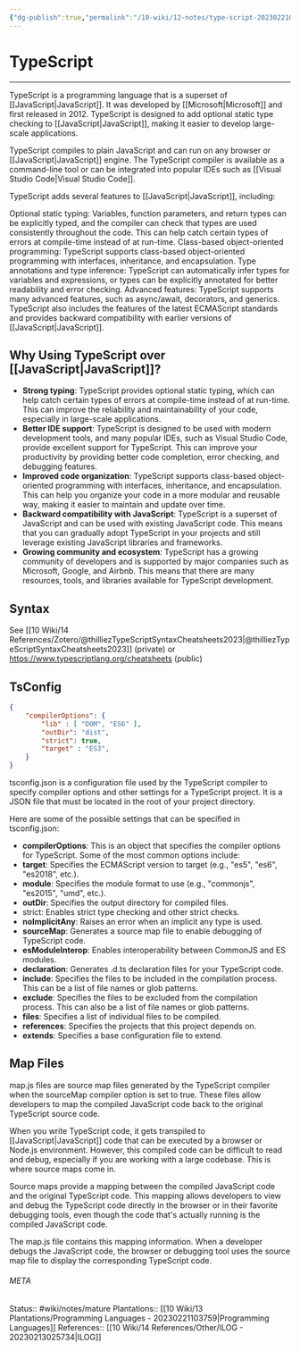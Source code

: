 ```yaml
---
{"dg-publish":true,"permalink":"/10-wiki/12-notes/type-script-20230221032058/","tags":["wiki/courses/ilog",null]}
---
```


# TypeScript
---
TypeScript is a programming language that is a superset of [[JavaScript\|JavaScript]]. It was developed by [[Microsoft\|Microsoft]] and first released in 2012. TypeScript is designed to add optional static type checking to [[JavaScript\|JavaScript]], making it easier to develop large-scale applications.

TypeScript compiles to plain JavaScript and can run on any browser or [[JavaScript\|JavaScript]] engine. The TypeScript compiler is available as a command-line tool or can be integrated into popular IDEs such as [[Visual Studio Code\|Visual Studio Code]].

TypeScript adds several features to [[JavaScript\|JavaScript]], including:

Optional static typing: Variables, function parameters, and return types can be explicitly typed, and the compiler can check that types are used consistently throughout the code. This can help catch certain types of errors at compile-time instead of at run-time.
Class-based object-oriented programming: TypeScript supports class-based object-oriented programming with interfaces, inheritance, and encapsulation.
Type annotations and type inference: TypeScript can automatically infer types for variables and expressions, or types can be explicitly annotated for better readability and error checking.
Advanced features: TypeScript supports many advanced features, such as async/await, decorators, and generics.
TypeScript also includes the features of the latest ECMAScript standards and provides backward compatibility with earlier versions of [[JavaScript\|JavaScript]].

## Why Using TypeScript over [[JavaScript\|JavaScript]]?
- **Strong typing**: TypeScript provides optional static typing, which can help catch certain types of errors at compile-time instead of at run-time. This can improve the reliability and maintainability of your code, especially in large-scale applications.
- **Better IDE support**: TypeScript is designed to be used with modern development tools, and many popular IDEs, such as Visual Studio Code, provide excellent support for TypeScript. This can improve your productivity by providing better code completion, error checking, and debugging features.
- **Improved code organization**: TypeScript supports class-based object-oriented programming with interfaces, inheritance, and encapsulation. This can help you organize your code in a more modular and reusable way, making it easier to maintain and update over time.
- **Backward compatibility with JavaScript**: TypeScript is a superset of JavaScript and can be used with existing JavaScript code. This means that you can gradually adopt TypeScript in your projects and still leverage existing JavaScript libraries and frameworks.
- **Growing community and ecosystem**: TypeScript has a growing community of developers and is supported by major companies such as Microsoft, Google, and Airbnb. This means that there are many resources, tools, and libraries available for TypeScript development.

## Syntax
See [[10 Wiki/14 References/Zotero/@thilliezTypeScriptSyntaxCheatsheets2023\|@thilliezTypeScriptSyntaxCheatsheets2023]] (private) or https://www.typescriptlang.org/cheatsheets (public)

## TsConfig
```json
{
	"compilerOptions": {
		"lib" : [ "DOM", "ES6" ],
		"outDir": "dist",	
		"strict": true,		
		"target" : "ES3",
	}
}
```

tsconfig.json is a configuration file used by the TypeScript compiler to specify compiler options and other settings for a TypeScript project. It is a JSON file that must be located in the root of your project directory.

Here are some of the possible settings that can be specified in tsconfig.json:
- **compilerOptions**: This is an object that specifies the compiler options for TypeScript. Some of the most common options include:
- **target**: Specifies the ECMAScript version to target (e.g., "es5", "es6", "es2018", etc.).
- **module**: Specifies the module format to use (e.g., "commonjs", "es2015", "umd", etc.).
- **outDir**: Specifies the output directory for compiled files.
- strict: Enables strict type checking and other strict checks.
- **noImplicitAny**: Raises an error when an implicit any type is used.
- **sourceMap**: Generates a source map file to enable debugging of TypeScript code.
- **esModuleInterop**: Enables interoperability between CommonJS and ES modules.
- **declaration**: Generates .d.ts declaration files for your TypeScript code.
- **include**: Specifies the files to be included in the compilation process. This can be a list of file names or glob patterns.
- **exclude**: Specifies the files to be excluded from the compilation process. This can also be a list of file names or glob patterns.
- **files**: Specifies a list of individual files to be compiled.
- **references**: Specifies the projects that this project depends on.
- **extends**: Specifies a base configuration file to extend.

## Map Files
map.js files are source map files generated by the TypeScript compiler when the sourceMap compiler option is set to true. These files allow developers to map the compiled JavaScript code back to the original TypeScript source code.

When you write TypeScript code, it gets transpiled to [[JavaScript\|JavaScript]] code that can be executed by a browser or Node.js environment. However, this compiled code can be difficult to read and debug, especially if you are working with a large codebase. This is where source maps come in.

Source maps provide a mapping between the compiled JavaScript code and the original TypeScript code. This mapping allows developers to view and debug the TypeScript code directly in the browser or in their favorite debugging tools, even though the code that's actually running is the compiled JavaScript code.

The map.js file contains this mapping information. When a developer debugs the JavaScript code, the browser or debugging tool uses the source map file to display the corresponding TypeScript code.


###### META
Status:: #wiki/notes/mature 
Plantations:: [[10 Wiki/13 Plantations/Programming Languages - 20230221103759\|Programming Languages]]
References:: [[10 Wiki/14 References/Other/ILOG - 20230213025734\|ILOG]]
